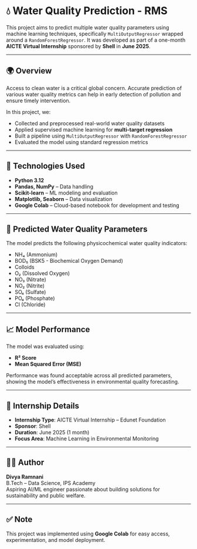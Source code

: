 # 💧 Water Quality Prediction - RMS

This project aims to predict multiple water quality parameters using machine learning techniques, specifically `MultiOutputRegressor` wrapped around a `RandomForestRegressor`. It was developed as part of a one-month **AICTE Virtual Internship** sponsored by **Shell** in **June 2025**.

---

## 🌍 Overview

Access to clean water is a critical global concern. Accurate prediction of various water quality metrics can help in early detection of pollution and ensure timely intervention.

In this project, we:

- Collected and preprocessed real-world water quality datasets  
- Applied supervised machine learning for **multi-target regression**  
- Built a pipeline using `MultiOutputRegressor` with `RandomForestRegressor`  
- Evaluated the model using standard regression metrics  

---

## 🔧 Technologies Used

- **Python 3.12**  
- **Pandas, NumPy** – Data handling  
- **Scikit-learn** – ML modeling and evaluation  
- **Matplotlib, Seaborn** – Data visualization  
- **Google Colab** – Cloud-based notebook for development and testing  

---

## 🔬 Predicted Water Quality Parameters

The model predicts the following physicochemical water quality indicators:

- NH₄ (Ammonium)  
- BOD₅ (BSK5 - Biochemical Oxygen Demand)  
- Colloids  
- O₂ (Dissolved Oxygen)  
- NO₃ (Nitrate)  
- NO₂ (Nitrite)  
- SO₄ (Sulfate)  
- PO₄ (Phosphate)  
- Cl (Chloride)  

---

## 📈 Model Performance

The model was evaluated using:

- **R² Score**  
- **Mean Squared Error (MSE)**  

Performance was found acceptable across all predicted parameters, showing the model’s effectiveness in environmental quality forecasting.

---

## 🏫 Internship Details

- **Internship Type**: AICTE Virtual Internship – Edunet Foundation  
- **Sponsor**: Shell  
- **Duration**: June 2025 (1 month)  
- **Focus Area**: Machine Learning in Environmental Monitoring  

---

## 🙋‍♀️ Author

**Divya Ramnani**  
B.Tech – Data Science, IPS Academy  
Aspiring AI/ML engineer passionate about building solutions for sustainability and public welfare.

---

## ✅ Note

This project was implemented using **Google Colab** for easy access, experimentation, and model deployment.  
